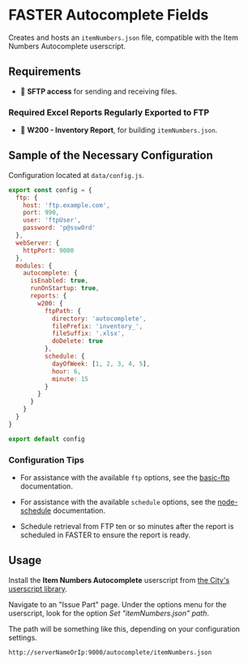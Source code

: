 # FASTER Autocomplete Fields

Creates and hosts an `itemNumbers.json` file,
compatible with the Item Numbers Autocomplete userscript.

## Requirements

- 📂 **SFTP access** for sending and receiving files.

### Required Excel Reports Regularly Exported to FTP

- 📄 **W200 - Inventory Report**, for building `itemNumbers.json`.

## Sample of the Necessary Configuration

Configuration located at `data/config.js`.

```javascript
export const config = {
  ftp: {
    host: 'ftp.example.com',
    port: 990,
    user: 'ftpUser',
    password: 'p@ssw0rd'
  },
  webServer: {
    httpPort: 9000
  },
  modules: {
    autocomplete: {
      isEnabled: true,
      runOnStartup: true,
      reports: {
        w200: {
          ftpPath: {
            directory: 'autocomplete',
            filePrefix: 'inventory_',
            fileSuffix: '.xlsx',
            doDelete: true
          },
          schedule: {
            dayOfWeek: [1, 2, 3, 4, 5],
            hour: 6,
            minute: 15
          }
        }
      }
    }
  }
}

export default config
```

### Configuration Tips

- For assistance with the available `ftp` options, see the [basic-ftp](https://www.npmjs.com/package/basic-ftp) documentation.

- For assistance with the available `schedule` options, see the [node-schedule](https://www.npmjs.com/package/node-schedule) documentation.

- Schedule retrieval from FTP ten or so minutes after the report is scheduled in FASTER to ensure the report is ready.

## Usage

Install the **Item Numbers Autocomplete** userscript
from [the City's userscript library](https://cityssm.github.io/userscripts/#userscripts-for-faster-web).

Navigate to an "Issue Part" page. Under the options menu for the userscript,
look for the option _Set "itemNumbers.json" path_.

The path will be something like this, depending on your configuration settings.

```text
http://serverNameOrIp:9000/autocomplete/itemNumbers.json
```
